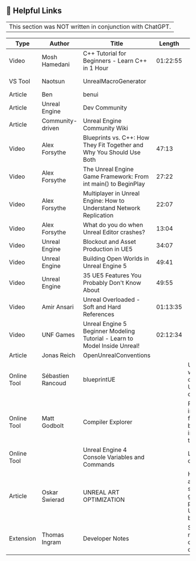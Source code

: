 ## 🔗 Helpful Links

<!-- TODO: Fix this -->

<table><tr><td>
This section was NOT written in conjunction with ChatGPT.
</td></tr></table>

| Type        | Author            | Title                                                                      | Length   | Description                                                                      | Link                                                                                       |
| ----------- | ----------------- | -------------------------------------------------------------------------- | -------- | -------------------------------------------------------------------------------- | ------------------------------------------------------------------------------------------ |
| Video       | Mosh Hamedani     | C++ Tutorial for Beginners - Learn C++ in 1 Hour                           | 01:22:55 |                                                                                  | https://www.youtube.com/watch?v=ZzaPdXTrSb8                                                |
| VS Tool     | Naotsun           | UnrealMacroGenerator                                                       |          |                                                                                  | https://marketplace.visualstudio.com/items?itemName=Naotsun.Naotsun-UE-UMG                 |
| Article     | Ben               | benui                                                                      |          |                                                                                  | https://benui.ca/unreal/                                                                   |
| Article     | Unreal Engine     | Dev Community                                                              |          |                                                                                  | https://dev.epicgames.com/community/                                                       |
| Article     | Community-driven  | Unreal Engine Community Wiki                                               |          |                                                                                  | https://unrealcommunity.wiki/                                                              |
| Video       | Alex Forsythe     | Blueprints vs. C++: How They Fit Together and Why You Should Use Both      | 47:13    |                                                                                  | https://www.youtube.com/watch?v=VMZftEVDuCE                                                |
| Video       | Alex Forsythe     | The Unreal Engine Game Framework: From int main() to BeginPlay             | 27:22    |                                                                                  | https://www.youtube.com/watch?v=IaU2Hue-ApI                                                |
| Video       | Alex Forsythe     | Multiplayer in Unreal Engine: How to Understand Network Replication        | 22:07    |                                                                                  | https://www.youtube.com/watch?v=JOJP0CvpB8w                                                |
| Video       | Alex Forsythe     | What do you do when Unreal Editor crashes?                                 | 13:04    |                                                                                  | https://www.youtube.com/watch?v=TXZGIvpEhW8                                                |
| Video       | Unreal Engine     | Blockout and Asset Production in UE5                                       | 34:07    |                                                                                  | https://www.youtube.com/watch?v=R5TsbnW4fk8                                                |
| Video       | Unreal Engine     | Building Open Worlds in Unreal Engine 5                                    | 49:41    |                                                                                  | https://www.youtube.com/watch?v=EEf07ggFWRw                                                |
| Video       | Unreal Engine     | 35 UE5 Features You Probably Don't Know About                              | 49:55    |                                                                                  | https://www.youtube.com/watch?v=k2IP5DYQ0-0                                                |
| Video       | Amir Ansari       | Unreal Overloaded - Soft and Hard References                               | 01:13:35 |                                                                                  | https://www.youtube.com/watch?v=giDf4G6Ndk8                                                |
| Video       | UNF Games         | Unreal Engine 5 Beginner Modeling Tutorial - Learn to Model Inside Unreal! | 02:12:34 |                                                                                  | https://www.youtube.com/watch?v=9InU0xbX7l0                                                |
| Article     | Jonas Reich       | OpenUnrealConventions                                                      |          |                                                                                  | https://jonasreich.github.io/OpenUnrealConventions/C++/                                    |
| Online Tool | Sébastien Rancoud | blueprintUE                                                                |          | Uunofficial tool with the intent of helping Unreal Engine developers             | https://blueprintue.com/                                                                   |
| Online Tool | Matt Godbolt      | Compiler Explorer                                                          |          | Run compilers interactively from your web browser and interact with the assembly | https://godbolt.org/                                                                       |
| Online Tool |                   | Unreal Engine 4 Console Variables and Commands                             |          | List of all UE commands                                                          | https://digilander.libero.it/ZioYuri78/                                                    |
| Article     | Oskar Świerad     | UNREAL ART OPTIMIZATION                                                    |          | Help you achieve smooth graphics performance in Unreal Engine-based projects     | https://unrealartoptimization.github.io/book/                                              |
| Extension   | Thomas Ingram     | Developer Notes                                                            |          | See and post notes on developer documentation.                                   | https://chrome.google.com/webstore/detail/developer-notes/fchdfdnnpkphopmdaochdfnmcahndmnb |
